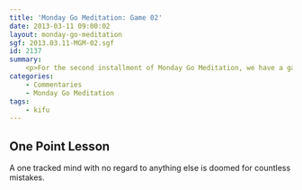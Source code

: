 ```yaml
---
title: 'Monday Go Meditation: Game 02'
date: 2013-03-11 09:00:02
layout: monday-go-meditation
sgf: 2013.03.11-MGM-02.sgf
id: 2137
summary:
	<p>For the second installment of Monday Go Meditation, we have a game where I use the Chinese fuseki against White. Hope you enjoy this game!</p>
categories:
	- Commentaries
	- Monday Go Meditation
tags:
	- kifu
---
```


## One Point Lesson

A one tracked mind with no regard to anything else is doomed for countless mistakes.